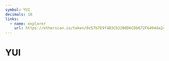 ```yaml
---
symbol: YUI
decimals: 18
links:
  - name: explorer
    url: https://etherscan.io/token/0x57b7E9f4B3CD22B0D6CDb672F6494da2492C16fF
---
```


# YUI
